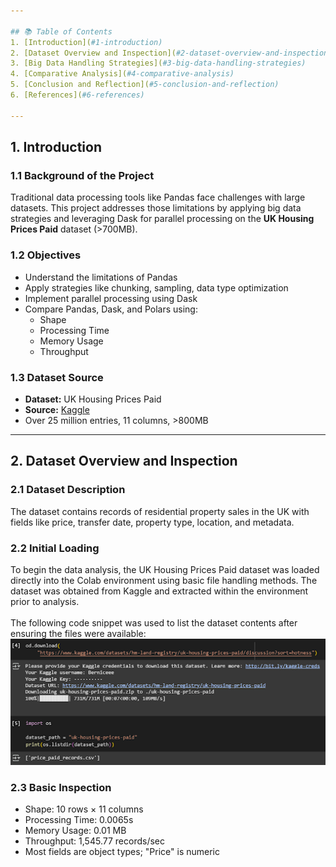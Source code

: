 ```yaml
---

## 📚 Table of Contents
1. [Introduction](#1-introduction)
2. [Dataset Overview and Inspection](#2-dataset-overview-and-inspection)
3. [Big Data Handling Strategies](#3-big-data-handling-strategies)
4. [Comparative Analysis](#4-comparative-analysis)
5. [Conclusion and Reflection](#5-conclusion-and-reflection)
6. [References](#6-references)

---
```


## 1. Introduction

### 1.1 Background of the Project
Traditional data processing tools like Pandas face challenges with large datasets. This project addresses those limitations by applying big data strategies and leveraging Dask for parallel processing on the **UK Housing Prices Paid** dataset (>700MB).

### 1.2 Objectives
- Understand the limitations of Pandas
- Apply strategies like chunking, sampling, data type optimization
- Implement parallel processing using Dask
- Compare Pandas, Dask, and Polars using:
  - Shape
  - Processing Time
  - Memory Usage
  - Throughput

### 1.3 Dataset Source
- **Dataset:** UK Housing Prices Paid  
- **Source:** [Kaggle](https://www.kaggle.com/datasets/hm-land-registry/uk-housing-prices-paid)  
- Over 25 million entries, 11 columns, >800MB

---

## 2. Dataset Overview and Inspection

### 2.1 Dataset Description
The dataset contains records of residential property sales in the UK with fields like price, transfer date, property type, location, and metadata.

### 2.2 Initial Loading
To begin the data analysis, the UK Housing Prices Paid dataset was loaded directly into the Colab environment using basic file handling methods. The dataset was obtained from Kaggle and extracted within the environment prior to analysis.
<br><br>
The following code snippet was used to list the dataset contents after ensuring the files were available:
![Dataset Contents](https://raw.githubusercontent.com/drshahizan/HPDP/main/2425/assignment/A2/bdm/LCLY/image/lcly/1.png)

### 2.3 Basic Inspection
- Shape: 10 rows × 11 columns  
- Processing Time: 0.0065s  
- Memory Usage: 0.01 MB  
- Throughput: 1,545.77 records/sec  
- Most fields are object types; "Price" is numeric
